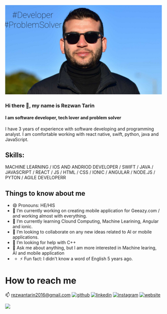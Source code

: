 <img src="https://github.com/RezwanTarin/RezwanTarin/blob/master/profile.jpg" />

### Hi there 👋, my name is Rezwan Tarin
#### I am software developer, tech lover and problem solver

I have 3 years of experience with software developing and programming  analyst. I am comfortable working with react native, swift, python, java and JavaScript.  

## Skills:  
  
 MACHINE LEARNING / IOS AND ANDRIOD DEVELOPER / SWIFT / JAVA / JAVASCRIPT / REACT / JS / HTML / CSS / IONIC / ANGULAR / NODE.JS / PYTON / AGILE DEVELOPERR

## Things to know about me 
- 😄 Pronouns: HE/HIS 
- 🔭 I’m currently working on creating mobile application for Geeazy.com / and working almost with everything. 
- 🌱 I’m currently learning Clound Computing, Machine Learining, Angular and ionic. 
- 👯 I’m looking to collaborate on any new ideas related to AI or mobile applications. 
- 🤔 I’m looking for help with C++ 
- 💬 Ask me about anything, but I am more interested in Machine learing, AI and mobile application 
- - ⚡ Fun fact:  I didn't know a word of English 5 years ago. 


# How to reach me 
📫 rezwantarin2016@gmail.com 
[<img src='https://cdn.jsdelivr.net/npm/simple-icons@3.0.1/icons/github.svg' alt='github' height='40'>](https://github.com/RezwanTarin/)  [<img src='https://cdn.jsdelivr.net/npm/simple-icons@3.0.1/icons/linkedin.svg' alt='linkedin' height='40'>](https://www.linkedin.com/in/rezwan-tarin-15508318b/)  [<img src='https://cdn.jsdelivr.net/npm/simple-icons@3.0.1/icons/instagram.svg' alt='instagram' height='40'>](https://www.instagram.com/https://www.instagram.com/r.t.7.8.6//)  [<img src='https://cdn.jsdelivr.net/npm/simple-icons@3.0.1/icons/icloud.svg' alt='website' height='40'>](https://rezwantarin.github.io/my_portfolio/)  


<img src="https://github-readme-stats.vercel.app/api?username=RezwanTarin&&show_icons=true&title_color=ffffff&icon_color=bb2acf&text_color=daf7dc&bg_color=151515">
